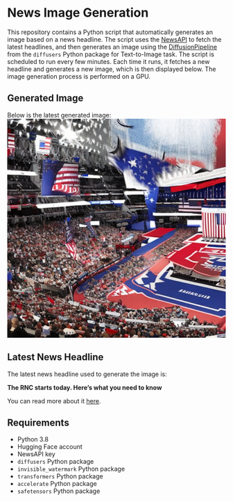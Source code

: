 # News Image Generation
This repository contains a Python script that automatically generates an image based on a news headline. The script uses the [NewsAPI](https://newsapi.org/) to fetch the latest headlines, and then generates an image using the [DiffusionPipeline](https://github.com/huggingface/diffusers) from the `diffusers` Python package for Text-to-Image task.
The script is scheduled to run every few minutes. Each time it runs, it fetches a new headline and generates a new image, which is then displayed below. The image generation process is performed on a GPU.

## Generated Image
Below is the latest generated image:
![Generated Image](image.png)

## Latest News Headline
The latest news headline used to generate the image is:

**The RNC starts today. Here’s what you need to know**

You can read more about it [here](https://news.google.com/rss/articles/CBMiU2h0dHBzOi8vd3d3Lm5wci5vcmcvMjAyNC8wNy8xNS9nLXMxLTEwMzA5L3JuYy1yZXB1YmxpY2FuLWNvbnZlbnRpb24tbWlsd2F1a2VlLXRydW1w0gEA?oc=5).

## Requirements
- Python 3.8
- Hugging Face account
- NewsAPI key
- `diffusers` Python package
- `invisible_watermark` Python package
- `transformers` Python package
- `accelerate` Python package
- `safetensors` Python package
